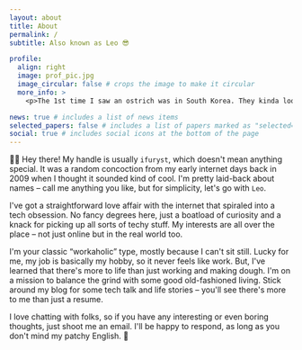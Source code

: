 ```yaml
---
layout: about
title: About
permalink: /
subtitle: Also known as Leo 😎

profile:
  align: right
  image: prof_pic.jpg
  image_circular: false # crops the image to make it circular
  more_info: >
    <p>The 1st time I saw an ostrich was in South Korea. They kinda look like dinosaurs!</p>

news: true # includes a list of news items
selected_papers: false # includes a list of papers marked as "selected={true}"
social: true # includes social icons at the bottom of the page
---
```


👋🏼 Hey there! My handle is usually `ifuryst`, which doesn't mean anything special.
It was a random concoction from my early internet days back in 2009 when I thought it sounded kind of cool.
I'm pretty laid-back about names – call me anything you like, but for simplicity, let's go with `Leo`.

I've got a straightforward love affair with the internet that spiraled into a tech obsession.
No fancy degrees here, just a boatload of curiosity and a knack for picking up all sorts of techy stuff.
My interests are all over the place – not just online but in the real world too.

I'm your classic “workaholic” type, mostly because I can't sit still. Lucky for me, my job is basically my hobby,
so it never feels like work. But, I've learned that there's more to life than just working and making dough.
I'm on a mission to balance the grind with some good old-fashioned living.
Stick around my blog for some tech talk and life stories – you'll see there's more to me than just a resume.

I love chatting with folks, so if you have any interesting or even boring thoughts, just shoot me an email.
I'll be happy to respond, as long as you don't mind my patchy English. 👹
